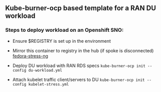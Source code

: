 ## Kube-burner-ocp based template for a RAN DU workload

### Steps to deploy workload on an Openshift SNO:

* Ensure $REGISTRY is set up in the environment

* Mirror this container to registry in the hub (if spoke is disconnected) [fedora-stress-ng](https://github.com/abraham2512/fedora-stress-ng/pkgs/container/fedora-stress-ng)

* Deploy DU workload with RAN RDS specs
`kube-burner-ocp init --config du-workload.yml`

* Attach kubelet traffic client/servers to DU
`kube-burner-ocp init --config kubelet-stress.yml`